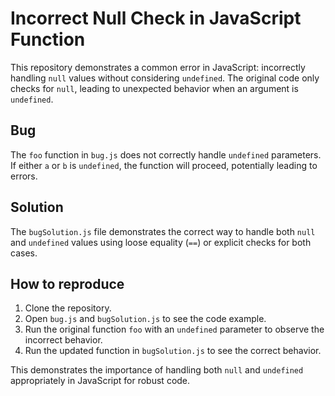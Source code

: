 # Incorrect Null Check in JavaScript Function

This repository demonstrates a common error in JavaScript: incorrectly handling `null` values without considering `undefined`. The original code only checks for `null`, leading to unexpected behavior when an argument is `undefined`.

## Bug

The `foo` function in `bug.js` does not correctly handle `undefined` parameters. If either `a` or `b` is `undefined`, the function will proceed, potentially leading to errors.

## Solution

The `bugSolution.js` file demonstrates the correct way to handle both `null` and `undefined` values using loose equality (`==`) or explicit checks for both cases.

## How to reproduce

1. Clone the repository.
2. Open `bug.js` and `bugSolution.js` to see the code example.
3. Run the original function `foo` with an `undefined` parameter to observe the incorrect behavior.
4. Run the updated function in `bugSolution.js` to see the correct behavior.

This demonstrates the importance of handling both `null` and `undefined` appropriately in JavaScript for robust code.